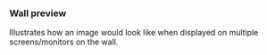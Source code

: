 ### Wall preview
Illustrates how an image would look like when displayed on multiple screens/monitors on the wall.